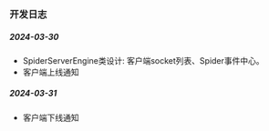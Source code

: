 ### 开发日志

##### 2024-03-30

- SpiderServerEngine类设计: 客户端socket列表、Spider事件中心。
- 客户端上线通知

##### 2024-03-31

- 客户端下线通知